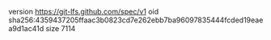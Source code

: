 version https://git-lfs.github.com/spec/v1
oid sha256:4359437205ffaac3b0823cd7e262ebb7ba96097835444fcded19eaea9d1ac41d
size 7114
